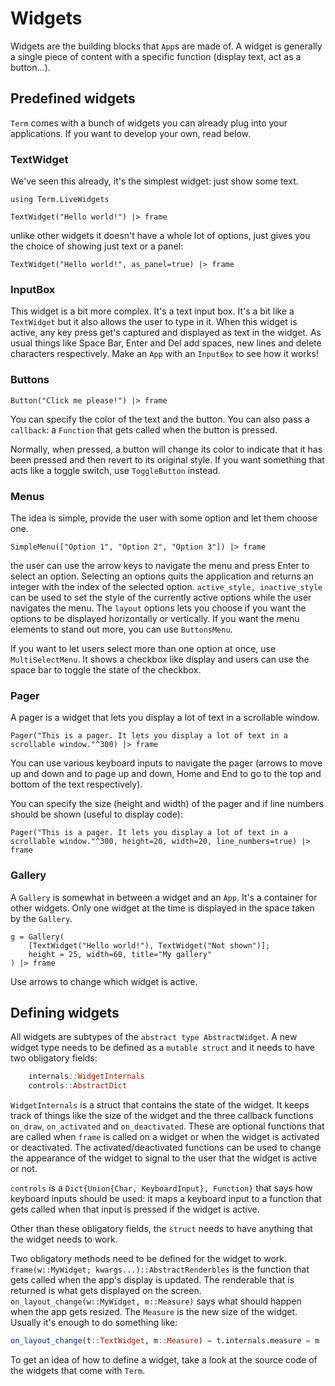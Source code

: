 # Widgets

Widgets are the building blocks that `App`s are made of. 
A widget is generally a single piece of content with a specific function (display text, act as a button...).

## Predefined widgets
`Term` comes with a bunch of widgets you can already plug into your applications.
If you want to develop your own, read below. 

### TextWidget
We've seen this already, it's the simplest widget: just show some text. 


```@example widgets
using Term.LiveWidgets

TextWidget("Hello world!") |> frame

```

unlike other widgets it doesn't have a whole lot of options, just gives you the 
choice of showing just text or a panel:
```@example widgets
TextWidget("Hello world!", as_panel=true) |> frame
```

### InputBox
This widget is a bit more complex. It's a text input box. It's a bit like a `TextWidget` but it also allows the user to type in it.
When this widget is active, any key press get's captured and displayed as text in the widget. 
As usual things like Space Bar, Enter and Del add spaces, new lines and delete characters respectively. 
Make an `App` with an `InputBox` to see how it works!

### Buttons
```@example widgets
Button("Click me please!") |> frame
```
You can specify the color of the text and the button. You can also pass a `callback`: a `Function` that gets called 
when the button is pressed. 

Normally, when pressed, a button will change its color to indicate that it has been pressed and then revert to its
original style. If you want something that acts like a toggle switch, use `ToggleButton` instead. 



### Menus

The idea is simple, provide the user with some option and let them choose one. 
```@example widgets
SimpleMenu(["Option 1", "Option 2", "Option 3"]) |> frame
```

the user can use the arrow keys to navigate the menu and press Enter to select an option.
Selecting an options quits the application and returns an integer with the index of the selected option.
`active_style, inactive_style` can be used to set the style of the currently active options while the user 
navigates the menu. The `layout` options lets you choose if you want the options to be displayed horizontally or vertically.
If you want the menu elements to stand out more, you can use `ButtonsMenu`. 


If you want to let users select more than one option at once, use `MultiSelectMenu`. It shows a checkbox like display and 
users can use the space bar to toggle the state of the checkbox.

### Pager
A pager is a widget that lets you display a lot of text in a scrollable window. 
```@example widgets
Pager("This is a pager. It lets you display a lot of text in a scrollable window."^300) |> frame
```

You can use various keyboard inputs to navigate the pager (arrows to move up and down and to page up and down, Home and End to go to the top and bottom of the text respectively).

You can specify the size (height and width) of the pager and if line numbers should be shown (useful to display code):

```@example widgets
Pager("This is a pager. It lets you display a lot of text in a scrollable window."^300, height=20, width=20, line_numbers=true) |> frame
```


### Gallery

A `Gallery` is somewhat in between a widget and an `App`. It's a container for other widgets. 
Only one widget at the time is displayed in the space taken by the `Gallery`.

```@example widgets
g = Gallery(
    [TextWidget("Hello world!"), TextWidget("Not shown")];
    height = 25, width=60, title="My gallery"
) |> frame
```

Use arrows to change which widget is active. 


## Defining widgets
All widgets are subtypes of the `abstract type AbstractWidget`.
A new widget type needs to be defined as a `mutable struct` and it needs to have two obligatory fields:
```julia
    internals::WidgetInternals
    controls::AbstractDict
```

`WidgetInternals` is a struct that contains the state of the widget. It keeps track of things like the size 
of the widget and the three callback functions `on_draw`, `on_activated` and `on_deactivated`. 
These are optional functions that are called when `frame` is called on a widget or when the widget is activated or deactivated.
The activated/deactivated functions can be used to change the appearance of the widget to signal to the user that the widget is active or not.

`controls` is a `Dict{Union{Char, KeyboardInput}, Function}` that says how keyboard inputs should be used: it maps a keyboard input to a function that gets called when that input is pressed if the widget is active. 

Other than these obligatory fields, the `struct` needs to have anything that the widget needs to work.

Two obligatory methods need to be defined for the widget to work. 
`frame(w::MyWidget; kwargs...)::AbstractRenderbles`  is the function that gets called when the app's display is updated. The renderable that is returned is what gets displayed on the screen.
`on_layout_change(w::MyWidget, m::Measure)` says what should happen when the app gets resized. The `Measure` is the new size of the widget.
Usually it's enough to do something like:
```julia
on_layout_change(t::TextWidget, m::Measure) = t.internals.measure = m
```


To get an idea of how to define a widget, take a look at the source code of the widgets that come with `Term`.